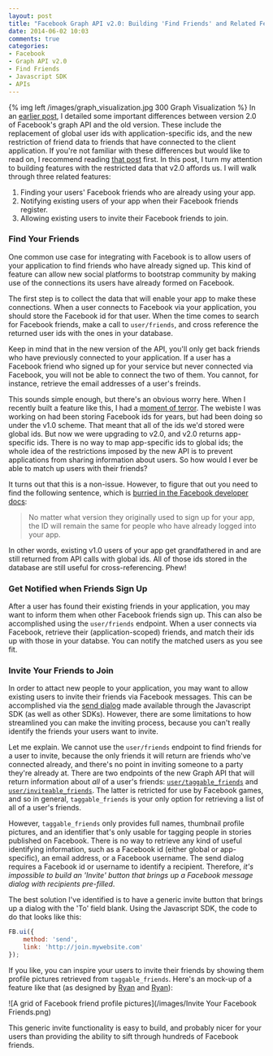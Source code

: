 ```yaml
---
layout: post
title: "Facebook Graph API v2.0: Building 'Find Friends' and Related Features"
date: 2014-06-02 10:03
comments: true
categories:
- Facebook
- Graph API v2.0
- Find Friends
- Javascript SDK
- APIs
---
```


{% img left /images/graph_visualization.jpg 300 Graph Visualization %}
In an [earlier post](/blog/changes-in-facebook-graph-api-2-dot-0/), I detailed  some important differences between version 2.0 of Facebook's graph API and the old version.
These include the replacement of global user ids with application-specific ids, and the new restriction of friend data to friends that have connected to the client application.
If you're not familiar with these differences but would like to read on, I recommend reading [that post](/blog/changes-in-facebook-graph-api-2-dot-0/) first.
In this post, I turn my attention to building features with the restricted data that v2.0 affords us.
I will walk through three related features:

1. Finding your users' Facebook friends who are already using your app.
2. Notifying existing users of your app when their Facebook friends register.
3. Allowing existing users to invite their Facebook friends to join.

<!-- more -->


### Find Your Friends

One common use case for integrating with Facebook is to allow users of your application to find friends who have already signed up.
This kind of feature can allow new social platforms to bootstrap community by making use of the connections its users have already formed on Facebook.

The first step is to collect the data that will enable your app to make these connections.
When a user connects to Facebook via your application, you should store the Facebook id for that user.
When the time comes to search for Facebook friends, make a call to `user/friends`, and cross reference the returned user ids with the ones in your database.

Keep in mind that in the new version of the API, you'll only get back friends who have previously connected to your application.
If a user has a Facebook friend who signed up for your service but never connected via Facebook, you will not be able to connect the two of them.
You cannot, for instance, retrieve the email addresses of a user's freinds.

This sounds simple enough, but there's an obvious worry here.
When I recently built a feature like this, I had a <a href="http://media.giphy.com/media/citBl9yPwnUOs/giphy.gif" target="_blank">moment of terror</a>.
The webiste I was working on had been storing Facebook ids for years, but had been doing so under the v1.0 scheme.
That meant that all of the ids we'd stored were global ids.
But now we were upgrading to v2.0, and v2.0 returns app-specific ids.
There is no way to map app-specific ids to global ids; the whole idea of the restrictions imposed by the new API is to prevent applications from sharing information about users.
So how would I ever be able to match up users with their friends?

It turns out that this is a non-issue.
However, to figure that out you need to find the following sentence, which is <a href="https://developers.facebook.com/docs/apps/upgrading/#upgrading_v2_0_user_ids" target="_blank">burried in the Facebook developer docs</a>:

> No matter what version they originally used to sign up for your app, the ID will remain the same for people who have already logged into your app.

In other words, existing v1.0 users of your app get grandfathered in and are still returned from API calls with global ids.
All of those ids stored in the database are still useful for cross-referencing.
Phew!

### Get Notified when Friends Sign Up

After a user has found their existing friends in your application, you may want to inform them when other Facebook friends sign up.
This can also be accomplished using the `user/friends` endpoint.
When a user connects via Facebook, retrieve their (application-scoped) friends, and match their ids up with those in your databse.
You can notify the matched users as you see fit.

### Invite Your Friends to Join

In order to attact new people to your application, you may want to allow existing users to invite their friends via Facebook messages.
This can be accomplished via the <a href="https://developers.facebook.com/docs/sharing/reference/send-dialog" target="_blank">send dialog</a> made available through the Javascript SDK (as well as other SDKs).
However, there are some limitations to how streamlined you can make the inviting process, because you can't really identify the friends your users want to invite. 

Let me explain.
We cannot use the `user/friends` endpoint to find friends for a user to invite, because the only friends it will return are friends who've connected already, and there's no point in inviting  someone to a party they're already at.
There are two endpoints of the new Graph API that will return information about *all* of a user's friends: <a href="https://developers.facebook.com/docs/graph-api/reference/v2.0/user/taggable_friends" target="_blank">`user/taggable_friends`</a> and <a href="https://developers.facebook.com/docs/graph-api/reference/v2.0/user/invitable_friends" target="_blank">`user/inviteable_friends`</a>.
The latter is retricted for use by Facebook games, and so in general, `taggable_friends` is your only option for retrieving a list of all of a user's friends.

However, `taggable_friends` only provides full names, thumbnail profile pictures, and an identifier that's only usable for tagging people in stories published on Facebook.
There is no way to retrieve any kind of useful identifying information, such as a Facebook id (either global or app-specific), an email address, or a Facebook username.
The send dialog requires a Facebook id or username to identify a recipient.
Therefore, *it's impossible to build an 'Invite' button that brings up a Facebook message dialog with recipients pre-filled*.

The best solution I've identified is to have a generic invite button that brings up a dialog with the 'To' field blank.
Using the Javascript SDK, the code to do that looks like this:

```javascript
FB.ui({
    method: 'send',
    link: 'http://join.mywebsite.com'
});
```

If you like, you can inspire your users to invite their friends by showing them profile pictures retrieved from `taggable_friends`.
Here's an mock-up of a feature like that (as designed by <a href="(http://ryanmerrill.net/" target="_blank">Ryan</a> and <a href="http://ryanahamilton.com/" target="_blank">Ryan</a>):

![A grid of Facebook friend profile pictures](/images/Invite Your Facebook Friends.png)

This generic invite functionality is easy to build, and probably nicer for your users than providing the ability to sift through hundreds of Facebook friends.
